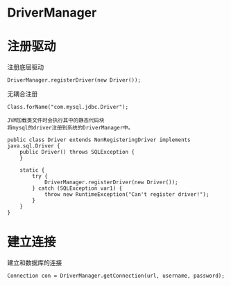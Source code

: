 # DriverManager

# 注册驱动

注册底层驱动
	
	DriverManager.registerDriver(new Driver());
	
无耦合注册
	
	Class.forName("com.mysql.jdbc.Driver");

	JVM加载类文件时会执行其中的静态代码块
	将mysql的driver注册到系统的DriverManager中。

	public class Driver extends NonRegisteringDriver implements java.sql.Driver {
		public Driver() throws SQLException {
		}

		static {
			try {
				DriverManager.registerDriver(new Driver());
			} catch (SQLException var1) {
				throw new RuntimeException("Can't register driver!");
			}
		}
	}


# 建立连接

建立和数据库的连接

	Connection con = DriverManager.getConnection(url, username, password);
